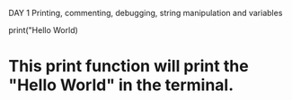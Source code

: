 DAY 1
Printing, commenting, debugging, string manipulation and variables

print("Hello World)
# This print function will print the "Hello World" in the terminal.




